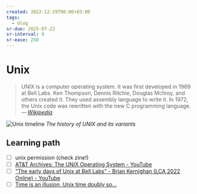 ```yaml
---
created: 2022-12-29T00:00+03:00
tags:
  - blog
sr-due: 2025-07-22
sr-interval: 9
sr-ease: 250
---
```


# Unix

> UNIX is a computer operating system. It was first developed in 1969 at Bell
> Labs. Ken Thompson, Dennis Ritchie, Douglas McIlroy, and others created it.
> They used assembly language to write it. In 1972, the Unix code was rewritten
> with the new C programming language.\
> — <cite>[Wikipedia](https://simple.wikipedia.org/wiki/Unix)</cite>

![Unix timeline](img/Unix_timeline.svg) _The history of UNIX and its variants_

## Learning path

- [ ] unix permission (check zine!)
- [ ] [AT&T Archives: The UNIX Operating System - YouTube](https://www.youtube.com/watch?v=tc4ROCJYbm0)
- [ ] ["The early days of Unix at Bell Labs" - Brian Kernighan (LCA 2022 Online) - YouTube](https://www.youtube.com/watch?v=ECCr_KFl41E)
- [ ] [Time is an illusion, Unix time doubly so...](https://www.netmeister.org/blog/epoch.html)
